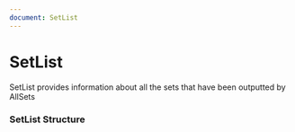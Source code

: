 ```yaml
---
document: SetList
---
```


# SetList

SetList provides information about all the sets that have been outputted by AllSets

### SetList Structure

<GenerateTable/>